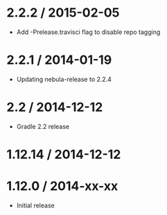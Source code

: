 2.2.2 / 2015-02-05
==================

* Add -Prelease.travisci flag to disable repo tagging

2.2.1 / 2014-01-19
==================

* Updating nebula-release to 2.2.4

2.2 / 2014-12-12
================

* Gradle 2.2 release

1.12.14 / 2014-12-12
====================

1.12.0 / 2014-xx-xx
==================

* Initial release
